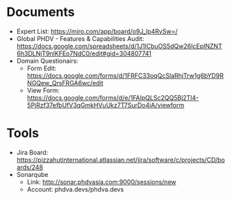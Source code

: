 # Documents
- Expert List: https://miro.com/app/board/o9J_lp4RvSw=/
- Global PHDV - Features & Capabilities Audit: https://docs.google.com/spreadsheets/d/1J1lCbuOS5dQw26IcEpINZNT6h3DLNjT9nlKFEo7NdC0/edit#gid=304807741
- Domain Questionairs: 
  - Form Edit: https://docs.google.com/forms/d/1FRFC33oqQcSlaRhjTrw1g6bYD9RNGQew_QrsFRGA6wc/edit
  - View Form: https://docs.google.com/forms/d/e/1FAIpQLSc2QQ5Bj2Tl4-5PjRzf37efbUfV3qGmkHVuUkz7T7SurDo4iA/viewform

# Tools
- Jira Board: https://pizzahutinternational.atlassian.net/jira/software/c/projects/CD/boards/248
- Sonarqube
	- Link: http://sonar.phdvasia.com:9000/sessions/new
	- Account: phdva.devs/phdva.devs